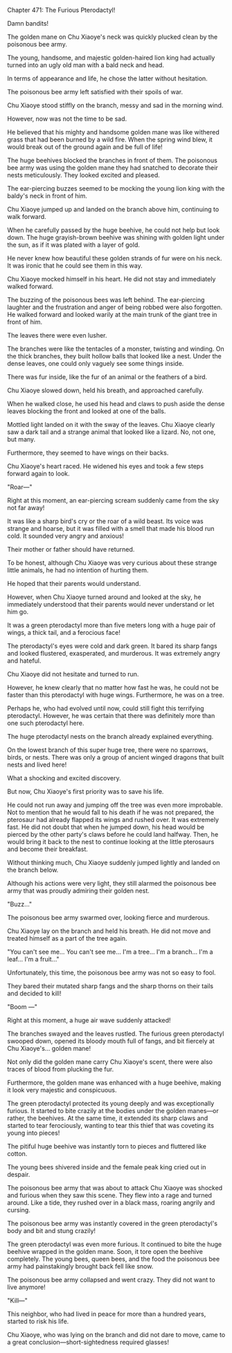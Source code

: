 Chapter 471: The Furious Pterodactyl\!

Damn bandits\!

The golden mane on Chu Xiaoye's neck was quickly plucked clean by the poisonous bee army.

The young, handsome, and majestic golden-haired lion king had actually turned into an ugly old man with a bald neck and head.

In terms of appearance and life, he chose the latter without hesitation.

The poisonous bee army left satisfied with their spoils of war.

Chu Xiaoye stood stiffly on the branch, messy and sad in the morning wind.

However, now was not the time to be sad.

He believed that his mighty and handsome golden mane was like withered grass that had been burned by a wild fire. When the spring wind blew, it would break out of the ground again and be full of life\!

The huge beehives blocked the branches in front of them. The poisonous bee army was using the golden mane they had snatched to decorate their nests meticulously. They looked excited and pleased.

The ear-piercing buzzes seemed to be mocking the young lion king with the baldy's neck in front of him.

Chu Xiaoye jumped up and landed on the branch above him, continuing to walk forward.

When he carefully passed by the huge beehive, he could not help but look down. The huge grayish-brown beehive was shining with golden light under the sun, as if it was plated with a layer of gold.

He never knew how beautiful these golden strands of fur were on his neck. It was ironic that he could see them in this way.

Chu Xiaoye mocked himself in his heart. He did not stay and immediately walked forward.

The buzzing of the poisonous bees was left behind. The ear-piercing laughter and the frustration and anger of being robbed were also forgotten. He walked forward and looked warily at the main trunk of the giant tree in front of him.

The leaves there were even lusher.

The branches were like the tentacles of a monster, twisting and winding. On the thick branches, they built hollow balls that looked like a nest. Under the dense leaves, one could only vaguely see some things inside.

There was fur inside, like the fur of an animal or the feathers of a bird.

Chu Xiaoye slowed down, held his breath, and approached carefully.

When he walked close, he used his head and claws to push aside the dense leaves blocking the front and looked at one of the balls.

Mottled light landed on it with the sway of the leaves. Chu Xiaoye clearly saw a dark tail and a strange animal that looked like a lizard. No, not one, but many.

Furthermore, they seemed to have wings on their backs.

Chu Xiaoye's heart raced. He widened his eyes and took a few steps forward again to look.

"Roar—"

Right at this moment, an ear-piercing scream suddenly came from the sky not far away\!

It was like a sharp bird's cry or the roar of a wild beast. Its voice was strange and hoarse, but it was filled with a smell that made his blood run cold. It sounded very angry and anxious\!

Their mother or father should have returned.

To be honest, although Chu Xiaoye was very curious about these strange little animals, he had no intention of hurting them.

He hoped that their parents would understand.

However, when Chu Xiaoye turned around and looked at the sky, he immediately understood that their parents would never understand or let him go.

It was a green pterodactyl more than five meters long with a huge pair of wings, a thick tail, and a ferocious face\!

The pterodactyl's eyes were cold and dark green. It bared its sharp fangs and looked flustered, exasperated, and murderous. It was extremely angry and hateful.

Chu Xiaoye did not hesitate and turned to run.

However, he knew clearly that no matter how fast he was, he could not be faster than this pterodactyl with huge wings. Furthermore, he was on a tree.

Perhaps he, who had evolved until now, could still fight this terrifying pterodactyl. However, he was certain that there was definitely more than one such pterodactyl here.

The huge pterodactyl nests on the branch already explained everything.

On the lowest branch of this super huge tree, there were no sparrows, birds, or nests. There was only a group of ancient winged dragons that built nests and lived here\!

What a shocking and excited discovery.

But now, Chu Xiaoye's first priority was to save his life.

He could not run away and jumping off the tree was even more improbable. Not to mention that he would fall to his death if he was not prepared, the pterosaur had already flapped its wings and rushed over. It was extremely fast. He did not doubt that when he jumped down, his head would be pierced by the other party's claws before he could land halfway. Then, he would bring it back to the nest to continue looking at the little pterosaurs and become their breakfast.

Without thinking much, Chu Xiaoye suddenly jumped lightly and landed on the branch below.

Although his actions were very light, they still alarmed the poisonous bee army that was proudly admiring their golden nest.

"Buzz…"

The poisonous bee army swarmed over, looking fierce and murderous.

Chu Xiaoye lay on the branch and held his breath. He did not move and treated himself as a part of the tree again.

"You can't see me… You can't see me… I'm a tree… I'm a branch… I'm a leaf… I'm a fruit…"

Unfortunately, this time, the poisonous bee army was not so easy to fool.

They bared their mutated sharp fangs and the sharp thorns on their tails and decided to kill\!

"Boom —"

Right at this moment, a huge air wave suddenly attacked\!

The branches swayed and the leaves rustled. The furious green pterodactyl swooped down, opened its bloody mouth full of fangs, and bit fiercely at Chu Xiaoye's… golden mane\!

Not only did the golden mane carry Chu Xiaoye's scent, there were also traces of blood from plucking the fur.

Furthermore, the golden mane was enhanced with a huge beehive, making it look very majestic and conspicuous.

The green pterodactyl protected its young deeply and was exceptionally furious. It started to bite crazily at the bodies under the golden manes—or rather, the beehives. At the same time, it extended its sharp claws and started to tear ferociously, wanting to tear this thief that was coveting its young into pieces\!

The pitiful huge beehive was instantly torn to pieces and fluttered like cotton.

The young bees shivered inside and the female peak king cried out in despair.

The poisonous bee army that was about to attack Chu Xiaoye was shocked and furious when they saw this scene. They flew into a rage and turned around. Like a tide, they rushed over in a black mass, roaring angrily and cursing.

The poisonous bee army was instantly covered in the green pterodactyl's body and bit and stung crazily\!

The green pterodactyl was even more furious. It continued to bite the huge beehive wrapped in the golden mane. Soon, it tore open the beehive completely. The young bees, queen bees, and the food the poisonous bee army had painstakingly brought back fell like snow.

The poisonous bee army collapsed and went crazy. They did not want to live anymore\!

"Kill—"

This neighbor, who had lived in peace for more than a hundred years, started to risk his life.

Chu Xiaoye, who was lying on the branch and did not dare to move, came to a great conclusion—short-sightedness required glasses\!
